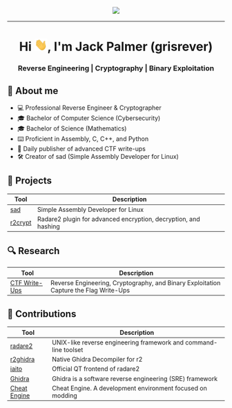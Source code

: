 <p align="center">
  <img src="https://github.com/thompsonemerson/thompsonemerson/raw/master/cover-thompson.png" height="200"/>
</p>
<hr>
<h1 align="center">Hi <img src="https://raw.githubusercontent.com/ABSphreak/ABSphreak/master/gifs/Hi.gif" width="30px">, I'm Jack Palmer (grisrever)</h1>
<h3 align="center">Reverse Engineering | Cryptography | Binary Exploitation</h3>
<p align="center">

## 📖 About me

* 💻 Professional Reverse Engineer & Cryptographer
* 🎓 Bachelor of Computer Science (Cybersecurity)
* 🎓 Bachelor of Science (Mathematics)
* ⌨️ Proficient in Assembly, C, C++, and Python
* 📝 Daily publisher of advanced CTF write-ups
* 🛠️ Creator of sad (Simple Assembly Developer for Linux)

## 📂 Projects

| Tool       | Description                                                  |
|------------|--------------------------------------------------------------|
| [sad](https://github.com/gnisrever/sad)  | Simple Assembly Developer for Linux        |
| [r2crypt](https://github.com/gnisrever/r2crypt) | Radare2 plugin for advanced encryption, decryption, and hashing |

## 🔍 Research

| Tool       | Description                                                  |
|------------|--------------------------------------------------------------|
| [CTF Write-Ups](https://github.com/gnisrever/ctf-write-ups)  | Reverse Engineering, Cryptography, and Binary Exploitation Capture the Flag Write-Ups         |

## 🤝 Contributions

| Tool       | Description                                                  |
|------------|--------------------------------------------------------------|
| [radare2](https://github.com/gnisrever/radare2) | UNIX-like reverse engineering framework and command-line toolset        |
| [r2ghidra](https://github.com/gnisrever/r2ghidra)  | Native Ghidra Decompiler for r2 |
| [iaito](https://github.com/gnisrever/iaito) | Official QT frontend of radare2  |
| [Ghidra](https://github.com/gnisrever/ghidra)  | Ghidra is a software reverse engineering (SRE) framework |
| [Cheat Engine](https://github.com/gnisrever/cheat-engine)  | Cheat Engine. A development environment focused on modding |

